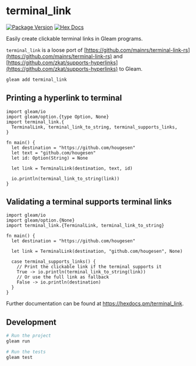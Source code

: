 # terminal_link

[![Package Version](https://img.shields.io/hexpm/v/terminal_link)](https://hex.pm/packages/terminal_link)
[![Hex Docs](https://img.shields.io/badge/hex-docs-ffaff3)](https://hexdocs.pm/terminal_link/)

Easily create clickable terminal links in Gleam programs.

`terminal_link` is a loose port of [https://github.com/mainrs/terminal-link-rs](https://github.com/mainrs/terminal-link-rs) and [https://github.com/zkat/supports-hyperlinks](https://github.com/zkat/supports-hyperlinks) to Gleam.

```bash
gleam add terminal_link
```

## Printing a hyperlink to terminal

```gleam
import gleam/io
import gleam/option.{type Option, None}
import terminal_link.{
  TerminalLink, terminal_link_to_string, terminal_supports_links,
}

fn main() {
  let destination = "https://github.com/hougesen"
  let text = "github.com/hougesen"
  let id: Option(String) = None

  let link = TerminalLink(destination, text, id)

  io.println(terminal_link_to_string(link))
}
```

## Validating a terminal supports terminal links

```gleam
import gleam/io
import gleam/option.{None}
import terminal_link.{TerminalLink, terminal_link_to_string}

fn main() {
  let destination = "https://github.com/hougesen"

  let link = TerminalLink(destination, "github.com/hougesen", None)

  case terminal_supports_links() {
    // Print the clickable link if the terminal supports it
    True -> io.println(terminal_link_to_string(link))
    // Or use the full link as fallback
    False -> io.println(destination)
  }
}
```

Further documentation can be found at <https://hexdocs.pm/terminal_link>.

## Development

```bash
# Run the project
gleam run

# Run the tests
gleam test
```
